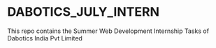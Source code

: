 # DABOTICS_JULY_INTERN
This repo contains the Summer Web Development Internship Tasks of Dabotics India Pvt Limited
